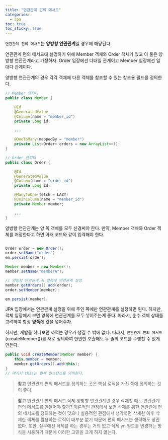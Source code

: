 ```yaml
---
title: "연관관계 편의 메서드"
categories:
  - Jpa
toc: true
toc_sticky: true
---
```


`연관관계 편의 메서드`는 **양방향 연관관계**일 경우에 해당된다.

연관관계 편의 메서드에 설명하기 위해 Member 객체와 Order 객체가 있고 이 둘은 양방향 연관관계라고 가정하자. Order 입장에선 다대일 관계이고 Member 입장에선 일대다 관계이다.

양방향 연관관계의 경우 각각 객체에 다른 객체를 참조할 수 있는 참조용 필드를 정의한다.

```java
// Member 엔티티
public class Member {

    @Id
    @GeneratedValue
    @Column(name = "member_id")
    private Long id;

    ...

    @OneToMany(mappedBy = "member")
    private List<Order> orders = new ArrayList<>();
}

// Order 엔티티
public class Order {

    @Id
    @GeneratedValue
    @Column(name = "order_id")
    private Long id;

    @ManyToOne(fetch = LAZY)
    @JoinColumn(name = "member_id")
    private Member member;

    ...
}
```

양방향 연관관계는 양 쪽 객체를 모두 신경써야 한다. 만약, Member 객체와 Order 객체를 저장한다고 하면 아래 코드와 같이 입력해야 한다.

```java

Order order = new Order();
order.setName("order")
em.persist(order);

Member member = new Member();
member.setName("memberA");

// 양방향 연관관계 시 양쪽에 연관관계 설정
member.getOrders().add(order);
order.setMember(member);

em.persist(member);
```

JPA 입장에서는 연관관계 설정을 위해 주인 쪽에만 연관관계를 설정하면 된다. 하지만, 객체 입장에서 보면 양쪽에 연관관계를 모두 넣어주는게 좋다. 따라서, 순수 객체 상태를 고려하여 항상 **양쪽**에 값을 넣어주자.

하지만, 개발을 하다보면 까먹는 경우가 생길 수 밖에 없다. 따라서, `연관관계 편의 메서드`(createMember())를 새로 정의하여 한번만 호출해도 두 줄의 코드를 수행할 수 있게 만든다.

```java
public void createMember(Member member) {
    this.member = member;
    member.getOrders().add(this);
}
// 여기서 this는 현재 인스턴스를 의미한다.
```

> **참고** 
연관관계 편의 메서드를 정의하는 곳은 핵심 로직을 가진 쪽에 정의하는 것이 좋다.
> 

> **참고** 연관관계 편의 메서드 삭제
양방향 연관관계인 경우 삭제할 때도 연관관계 편의 메서드를 만들어야 할까? 이론적인 관점에서 보면 삭제를 위한 연관관계 편의 메서드를 정의하는 것이 맞으나 실용적인 관점에서 생각하면 삭제한 이후 삭제한 객체를 활용하는 로직이 대부분 없기 때문에 편의 메서드는 생략해도 상관없다.
또한, 실무에선 삭제를 하는 경우는 거의 없고 삭제 yn 필드를 변경하는 방식을 사용하기 때문에 이러한 고민을 크게 하지 않는다.
>
